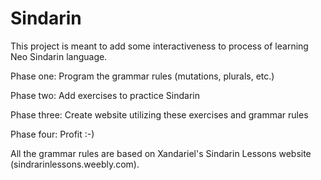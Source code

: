 # Sindarin
This project is meant to add some interactiveness to process of learning Neo Sindarin language.

Phase one: Program the grammar rules (mutations, plurals, etc.)

Phase two: Add exercises to practice Sindarin

Phase three: Create website utilizing these exercises and grammar rules

Phase four: Profit :-)

All the grammar rules are based on Xandariel's Sindarin Lessons website (sindrarinlessons.weebly.com).
